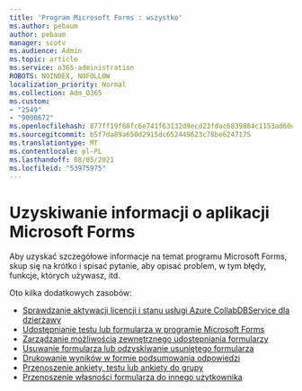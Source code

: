 ```yaml
---
title: 'Program Microsoft Forms : wszystko'
ms.author: pebaum
author: pebaum
manager: scotv
ms.audience: Admin
ms.topic: article
ms.service: o365-administration
ROBOTS: NOINDEX, NOFOLLOW
localization_priority: Normal
ms.collection: Adm_O365
ms.custom:
- "2549"
- "9000672"
ms.openlocfilehash: 877ff19f68fc6e741f63132d9ecd23fdac6839884c1153ad60dd2ec6f0b6adc6
ms.sourcegitcommit: b5f7da89a650d2915dc652449623c78be6247175
ms.translationtype: MT
ms.contentlocale: pl-PL
ms.lasthandoff: 08/05/2021
ms.locfileid: "53975975"
---
```

# <a name="get-information-about-microsoft-forms"></a>Uzyskiwanie informacji o aplikacji Microsoft Forms

Aby uzyskać szczegółowe informacje na temat programu Microsoft Forms, skup się na krótko i spisać pytanie, aby opisać problem, w tym błędy, funkcje, których używasz, itd. 

Oto kilka dodatkowych zasobów:

- [Sprawdzanie aktywacji licencji i stanu usługi Azure CollabDBService dla dzierżawy](https://support.office.com/article/Turn-off-or-turn-on-Microsoft-Forms-8dcbf3ab-f2d6-459a-b8be-8d9892132a43)
- [Udostępnianie testu lub formularza w programie Microsoft Forms](https://support.office.com/article/Share-a-form-to-collaborate-d5bb5cf0-8401-4c15-bb8c-8e108cd7e69b)
- [Zarządzanie możliwością zewnętrznego udostępniania formularzy](https://support.office.com/article/set-up-microsoft-forms-cc52287a-4550-464d-9a1b-457bf9df2240?#PickTab=Configure)
- [Usuwanie formularza lub odzyskiwanie usuniętego formularza](https://support.office.com/article/Delete-a-form-2207e468-ce1b-4c4a-a256-caf631d87af0)
- [Drukowanie wyników w formie podsumowania odpowiedzi](https://support.office.com/article/Print-a-form-22100b98-ba3c-41c1-9513-f76caca664fc)
- [Przenoszenie ankiety, testu lub ankiety do grupy](https://support.office.com/article/Transfer-ownership-of-a-form-921a6361-a4e5-44ea-bce9-c4ed63aa54b4)
- [Przenoszenie własności formularza do innego użytkownika](https://support.office.com/article/Transfer-ownership-of-a-form-921a6361-a4e5-44ea-bce9-c4ed63aa54b4)